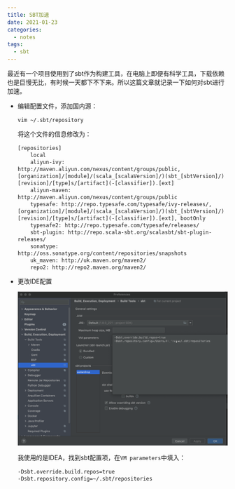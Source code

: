 ```yaml
---
title: SBT加速
date: 2021-01-23
categories:
  - notes
tags:
  - sbt
---
```


最近有一个项目使用到了sbt作为构建工具，在电脑上即便有科学工具，下载依赖也是巨慢无比，有时候一天都下不下来。所以这篇文章就记录一下如何对sbt进行加速。

- 编辑配置文件，添加国内源：

	```shell
	vim ~/.sbt/repository
	```

	将这个文件的信息修改为：

	```
	[repositories]
		local
		aliyun-ivy: http://maven.aliyun.com/nexus/content/groups/public, [organization]/[module]/(scala_[scalaVersion]/)(sbt_[sbtVersion]/)[revision]/[type]s/[artifact](-[classifier]).[ext]
		aliyun-maven: http://maven.aliyun.com/nexus/content/groups/public
		typesafe: http://repo.typesafe.com/typesafe/ivy-releases/, [organization]/[module]/(scala_[scalaVersion]/)(sbt_[sbtVersion]/)[revision]/[type]s/[artifact](-[classifier]).[ext], bootOnly
		typesafe2: http://repo.typesafe.com/typesafe/releases/
		sbt-plugin: http://repo.scala-sbt.org/scalasbt/sbt-plugin-releases/
		sonatype: http://oss.sonatype.org/content/repositories/snapshots
		uk_maven: http://uk.maven.org/maven2/
		repo2: http://repo2.maven.org/maven2/
	```

	

- 更改IDE配置

	![](https://raw.githubusercontent.com/liunaijie/images/master/20210123083342.png)

	我使用的是IDEA，找到sbt配置项，在`VM parameters`中填入：

	```
	-Dsbt.override.build.repos=true
	-Dsbt.repository.config=~/.sbt/repositories
	```

